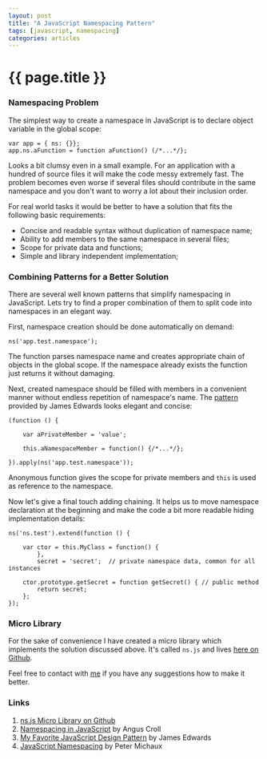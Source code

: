 ```yaml
---
layout: post
title: "A JavaScript Namespacing Pattern"
tags: [javascript, namespacing]
categories: articles
---
```


# {{ page.title }}

### Namespacing Problem

The simplest way to create a namespace in JavaScript is to declare object variable in the global scope:

    var app = { ns: {}};
    app.ns.aFunction = function aFunction() (/*...*/};
    
Looks a bit clumsy even in a small example.
For an application with a hundred of source files it will make the code messy extremely fast.
The problem becomes even worse if several files should contribute in the same namespace
and you don't want to worry a lot about their inclusion order.

For real world tasks it would be better to have a solution that fits the following basic requirements:

*   Concise and readable syntax without duplication of namespace name;
*   Ability to add members to the same namespace in several files;
*   Scope for private data and functions;
*   Simple and library independent implementation;

### Combining Patterns for a Better Solution

There are several well known patterns that simplify namespacing in JavaScript.
Lets try to find a proper combination of them to split code into namespaces in an elegant way.

First, namespace creation should be done automatically on demand:

    ns('app.test.namespace');

The function parses namespace name and creates appropriate chain of objects in the global scope.
If the namespace already exists the function just returns it without damaging.

Next, created namespace should be filled with members in a convenient manner
without endless repetition of namespace's name.
The [pattern][edwards] provided by James Edwards looks elegant and concise:

    (function () {

        var aPrivateMember = 'value';
     
        this.aNamespaceMember = function() {/*...*/};
    
    }).apply(ns('app.test.namespace'));

Anonymous function gives the scope for private members and `this` is used as reference to the namespace.

Now let's give a final touch adding chaining.
It helps us to move namespace declaration at the beginning
and make the code a bit more readable hiding implementation details:

    ns('ns.test').extend(function () {

        var ctor = this.MyClass = function() {
            },
            secret = 'secret';  // private namespace data, common for all instances

        ctor.prototype.getSecret = function getSecret() { // public method
            return secret;
        };
    });
    
### Micro Library

For the sake of convenience I have created a micro library which implements the solution discussed above.
It's called `ns.js` and lives [here on Github][source].

Feel free to contact with [me][about] if you have any suggestions how to make it better.

### Links

1. [ns.js Micro Library on Github][source]
2. [Namespacing in JavaScript][croll] by Angus Croll
3. [My Favorite JavaScript Design Pattern][edwards] by James Edwards
4. [JavaScript Namespacing][michaux] by Peter Michaux


[source]: http://github.com/yushchenko/ns.js "ns.js source code"
[croll]: http://javascriptweblog.wordpress.com/2010/12/07/namespacing-in-javascript/
[edwards]: http://blogs.sitepoint.com/2010/11/30/my-favorite-javascript-design-pattern/
[michaux]: http://michaux.ca/articles/javascript-namespacing
[about]: /about/
